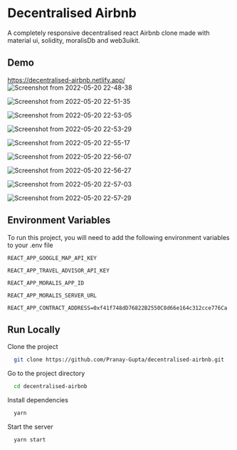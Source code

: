 
# Decentralised Airbnb

 A completely responsive decentralised react Airbnb clone made with material ui, solidity, moralisDb and web3uikit.

## Demo

https://decentralised-airbnb.netlify.app/
![Screenshot from 2022-05-20 22-48-38](https://user-images.githubusercontent.com/69376775/169581095-7f08dec9-80ce-4745-a7e3-0393722badc9.png)

![Screenshot from 2022-05-20 22-51-35](https://user-images.githubusercontent.com/69376775/169581105-e4cd507e-55cd-4db1-a73c-522df7e06396.png)

![Screenshot from 2022-05-20 22-53-05](https://user-images.githubusercontent.com/69376775/169581107-aa31f00a-9541-4647-b3da-9e3debcc1af6.png)

![Screenshot from 2022-05-20 22-53-29](https://user-images.githubusercontent.com/69376775/169581111-6e5e3618-467b-467e-ab5e-25b7538f136d.png)

![Screenshot from 2022-05-20 22-55-17](https://user-images.githubusercontent.com/69376775/169581117-9bc472b2-2741-419c-b66a-2918854334c9.png)

![Screenshot from 2022-05-20 22-56-07](https://user-images.githubusercontent.com/69376775/169581127-5b59dc02-bad6-4f58-ac2c-c06293fff563.png)

![Screenshot from 2022-05-20 22-56-27](https://user-images.githubusercontent.com/69376775/169581128-903ee7bd-d83d-464a-b072-6dad5c1d6bc9.png)

![Screenshot from 2022-05-20 22-57-03](https://user-images.githubusercontent.com/69376775/169581138-d7424c8b-ad3c-4dde-9266-ac4081c96588.png)

![Screenshot from 2022-05-20 22-57-29](https://user-images.githubusercontent.com/69376775/169581145-c755c33f-4e21-48c6-95b0-f576b98598bb.png)



## Environment Variables

To run this project, you will need to add the following environment variables to your .env file

`REACT_APP_GOOGLE_MAP_API_KEY`

`REACT_APP_TRAVEL_ADVISOR_API_KEY`

`REACT_APP_MORALIS_APP_ID`

`REACT_APP_MORALIS_SERVER_URL`

`REACT_APP_CONTRACT_ADDRESS=0xf41f748dD76822B2550C8d66e164c312cce776Ca`


## Run Locally

Clone the project

```bash
  git clone https://github.com/Pranay-Gupta/decentralised-airbnb.git
```

Go to the project directory

```bash
  cd decentralised-airbnb
```

Install dependencies

```bash
  yarn
```

Start the server

```bash
  yarn start
```

